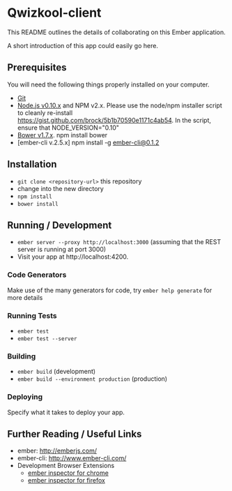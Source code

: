 # Qwizkool-client

This README outlines the details of collaborating on this Ember application.

A short introduction of this app could easily go here.

## Prerequisites

You will need the following things properly installed on your computer.

* [Git](http://git-scm.com/)
* [Node.js v0.10.x](http://nodejs.org/)  and NPM v2.x. Please use the node/npm installer script to cleanly re-install https://gist.github.com/brock/5b1b70590e1171c4ab54. In the script, ensure that NODE_VERSION="0.10"
* [Bower v1.7.x](http://bower.io/). npm install bower
* [ember-cli v.2.5.x] npm install -g ember-cli@0.1.2

## Installation

* `git clone <repository-url>` this repository
* change into the new directory
* `npm install`
* `bower install`

## Running / Development

* `ember server --proxy http://localhost:3000` (assuming that the REST server is running at port 3000)
* Visit your app at http://localhost:4200.

### Code Generators

Make use of the many generators for code, try `ember help generate` for more details

### Running Tests

* `ember test`
* `ember test --server`

### Building

* `ember build` (development)
* `ember build --environment production` (production)

### Deploying

Specify what it takes to deploy your app.

## Further Reading / Useful Links

* ember: http://emberjs.com/
* ember-cli: http://www.ember-cli.com/
* Development Browser Extensions
  * [ember inspector for chrome](https://chrome.google.com/webstore/detail/ember-inspector/bmdblncegkenkacieihfhpjfppoconhi)
  * [ember inspector for firefox](https://addons.mozilla.org/en-US/firefox/addon/ember-inspector/)
